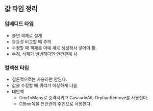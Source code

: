 ## 값 타입 정리
### 임베디드 타입
- 불변 객체로 설계
- 동등성 비교할 때 주의
- 수정할 때 객체를 아예 새로 생성해서 넣어야 함.
- 수정, 삭제가 빈번하다면 연관관계 사
### 컬렉션 타입
- 결론적으로는 사용하면 안된다.
- 값을 수정할 때 쿼리가 이상하게 나옴
- 대안책
  - OneToMany로 승격시키고 CascadeAll, OrphanRemove를 사용한다.
  - O용ne쪽을 연관관계 주인으로 사용한다.